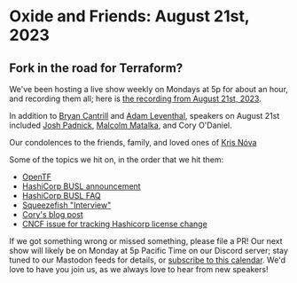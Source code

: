 # Oxide and Friends: August 21st, 2023

## Fork in the road for Terraform?

We've been hosting a live show weekly on Mondays at 5p for about an hour,
and recording them all; here is
[the recording from August 21st, 2023](https://youtu.be/QaU94LY891M).

In addition to
[Bryan Cantrill](https://mastodon.social/@bcantrill) and
[Adam Leventhal](https://mastodon.social/@ahl),
speakers on August 21st included
[Josh Padnick](https://mastodon.social/@OhMyGoshJosh),
[Malcolm Matalka](https://mastodon.social/@orbitz),
and Cory O'Daniel.

Our condolences to the friends, family, and loved ones of [Kris Nóva](https://nivenly.org/blog/2023/08/19/an-announcement-regarding-kris-n%C3%B3va/)

Some of the topics we hit on, in the order that we hit them:

- [OpenTF](https://opentf.org/)
- [HashiCorp BUSL announcement](https://www.hashicorp.com/blog/hashicorp-adopts-business-source-license)
- [HashiCorp BUSL FAQ](https://www.hashicorp.com/license-faq)
- [Squeezefish "Interview"](https://www.hashicorp.com/blog/hashicorp-adopts-business-source-license?wvideo=rtbjy79z3y)
- [Cory's blog post](https://blog.massdriver.cloud/posts/the-changing-face-of-open-source/)
- [CNCF issue for tracking Hashicorp license change](https://github.com/cncf/foundation/issues/617)

If we got something wrong or missed something, please file a PR!
Our next show will likely be on Monday at 5p Pacific Time on our Discord
server; stay tuned to our Mastodon feeds for details, or [subscribe to this
calendar](https://sesh.fyi/api/calendar/v2/iMdFbuFRupMwuTiwvXswNU.ics).  We'd
love to have you join us, as we always love to hear from new speakers!
